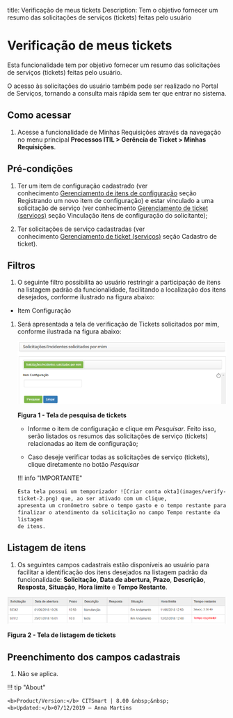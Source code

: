 title: Verificação de meus tickets
Description: Tem o objetivo fornecer um resumo das solicitações de serviços
(tickets) feitas pelo usuário

# Verificação de meus tickets

Esta funcionalidade tem por objetivo fornecer um resumo das solicitações de
serviços (tickets) feitas pelo usuário.

O acesso às solicitações do usuário também pode ser realizado no Portal de
Serviços, tornando a consulta mais rápida sem ter que entrar no sistema.

Como acessar
------------

1.  Acesse a funcionalidade de Minhas Requisições através da navegação no menu
    principal **Processos ITIL > Gerência de Ticket > Minhas
    Requisições**.

Pré-condições
-------------

1.  Ter um item de configuração cadastrado (ver conhecimento [Gerenciamento de
    itens de
    configuração](https://itsm.citsmartcloud.com/citsmart/pages/knowledgeBasePortal/knowledgeBasePortal.load#/knowledge/754) seção
    Registrando um novo item de configuração) e estar vinculado a uma
    solicitação de serviço (ver conhecimento [Gerenciamento de ticket
    (serviços)](https://itsm.citsmartcloud.com/citsmart/pages/knowledgeBasePortal/knowledgeBasePortal.load#/knowledge/4558) seção
    Vinculação itens de configuração do solicitante);

2.  Ter solicitações de serviço cadastradas (ver conhecimento [Gerenciamento de
    ticket
    (serviços)](https://itsm.citsmartcloud.com/citsmart/pages/knowledgeBasePortal/knowledgeBasePortal.load#/knowledge/4558) seção
    Cadastro de ticket).

Filtros
-------

1.  O seguinte filtro possibilita ao usuário restringir a participação de itens
    na listagem padrão da funcionalidade, facilitando a localização dos itens
    desejados, conforme ilustrado na figura abaixo:

-   Item Configuração

1.  Será apresentada a tela de verificação de Tickets solicitados por mim,
    conforme ilustrada na figura abaixo:

    ![Criar conta okta](images/verify-ticket-1.png)

    **Figura 1 - Tela de pesquisa de tickets**

    -   Informe o item de configuração e clique em *Pesquisar*. Feito isso, serão
    listados os resumos das solicitações de serviço (tickets) relacionadas ao
    item de configuração;

    -   Caso deseje verificar todas as solicitações de serviço (tickets), clique
    diretamente no botão *Pesquisar*

    !!! info "IMPORTANTE"

        Esta tela possui um temporizador ![Criar conta okta](images/verify-ticket-2.png) que, ao ser ativado com um clique,
        apresenta um cronômetro sobre o tempo gasto e o tempo restante para
        finalizar o atendimento da solicitação no campo Tempo restante da listagem
        de itens.

Listagem de itens
-----------------

1.  Os seguintes campos cadastrais estão disponíveis ao usuário para facilitar a
    identificação dos itens desejados na listagem padrão da funcionalidade:
    **Solicitação**, **Data de abertura**, **Prazo**, **Descrição**,
    **Resposta**, **Situação**, **Hora limite** e **Tempo Restante**.

![Criar conta okta](images/verify-ticket-3.png)

**Figura 2 - Tela de listagem de tickets**
    

Preenchimento dos campos cadastrais
-----------------------------------

1.  Não se aplica.


!!! tip "About"

    <b>Product/Version:</b> CITSmart | 8.00 &nbsp;&nbsp;
    <b>Updated:</b>07/12/2019 – Anna Martins
